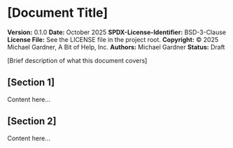 # [Document Title]

**Version:** 0.1.0
**Date:** October 2025
**SPDX-License-Identifier:** BSD-3-Clause
**License File:** See the LICENSE file in the project root.
**Copyright:** © 2025 Michael Gardner, A Bit of Help, Inc.
**Authors:** Michael Gardner
**Status:** Draft

[Brief description of what this document covers]

## [Section 1]

Content here...

## [Section 2]

Content here...
